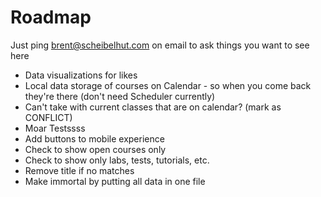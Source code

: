 # Roadmap

Just ping brent@scheibelhut.com on email to ask things you want to see here

- Data visualizations for likes
- Local data storage of courses on Calendar - so when you come back they're there (don't need Scheduler currently)
- Can't take with current classes that are on calendar? (mark as CONFLICT)
- Moar Testssss
- Add buttons to mobile experience
- Check to show open courses only
- Check to show only labs, tests, tutorials, etc.
- Remove title if no matches
- Make immortal by putting all data in one file